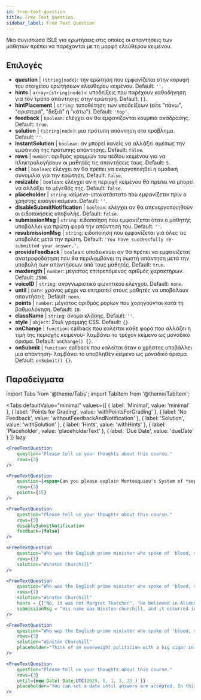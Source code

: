 ```yaml
---
id: free-text-question 
title: Free Text Question
sidebar_label: Free Text Question
---
```


Μια συνιστώσα ISLE για ερωτήσεις στις οποίες οι απαντήσεις των μαθητών πρέπει να παρέχονται με τη μορφή ελεύθερου κειμένου.

## Επιλογές

* __question__ | `(string|node)`: την ερώτηση που εμφανίζεται στην κορυφή του στοιχείου ερωτήσεων ελεύθερου κειμένου. Default: `''`.
* __hints__ | `array<(string|node)>`: υποδείξεις που παρέχουν καθοδήγηση για τον τρόπο απάντησης στην ερώτηση. Default: `[]`.
* __hintPlacement__ | `string`: τοποθέτηση των υποδείξεων (είτε "πάνω", "αριστερά", "δεξιά" ή "κάτω"). Default: `'top'`.
* __feedback__ | `boolean`: ελέγχει αν θα εμφανίζονται κουμπιά ανάδρασης. Default: `true`.
* __solution__ | `(string|node)`: μια πρότυπη απάντηση στο πρόβλημα. Default: `''`.
* __instantSolution__ | `boolean`: αν μπορεί κανείς να αλλάξει αμέσως την εμφάνιση της πρότυπης απάντησης. Default: `false`.
* __rows__ | `number`: αριθμός γραμμών του πεδίου κειμένου για να πληκτρολογήσουν οι μαθητές τις απαντήσεις τους. Default: `5`.
* __chat__ | `boolean`: ελέγχει αν θα πρέπει να ενεργοποιηθεί η ομαδική συνομιλία για την ερώτηση. Default: `false`.
* __resizable__ | `boolean`: ελέγχει αν η περιοχή κειμένου θα πρέπει να μπορεί να αλλάξει το μέγεθός της. Default: `false`.
* __placeholder__ | `string`: κείμενο-υποκατάστατο που εμφανίζεται πριν ο χρήστης εισάγει κείμενο. Default: `''`.
* __disableSubmitNotification__ | `boolean`: ελέγχει αν θα απενεργοποιηθούν οι ειδοποιήσεις υποβολής. Default: `false`.
* __submissionMsg__ | `string`: ειδοποίηση που εμφανίζεται όταν ο μαθητής υποβάλλει για πρώτη φορά την απάντησή του. Default: `''`.
* __resubmissionMsg__ | `string`: ειδοποίηση που εμφανίζεται για όλες τις υποβολές μετά την πρώτη. Default: `'You have successfully re-submitted your answer.'`.
* __provideFeedback__ | `boolean`: υποδεικνύει αν θα πρέπει να εμφανίζεται ανατροφοδότηση που θα περιλαμβάνει τη σωστή απάντηση μετά την υποβολή των απαντήσεων από τους μαθητές. Default: `true`.
* __maxlength__ | `number`: μέγιστος επιτρεπόμενος αριθμός χαρακτήρων. Default: `2500`.
* __voiceID__ | `string`: αναγνωριστικό φωνητικού ελέγχου. Default: `none`.
* __until__ | `Date`: χρόνος μέχρι να επιτραπεί στους μαθητές να υποβάλουν απαντήσεις. Default: `none`.
* __points__ | `number`: μέγιστος αριθμός μορίων που χορηγούνται κατά τη βαθμολόγηση. Default: `10`.
* __className__ | `string`: όνομα κλάσης. Default: `''`.
* __style__ | `object`: Στυλ γραμμής CSS. Default: `{}`.
* __onChange__ | `function`: callback που καλείται κάθε φορά που αλλάζει η τιμή της περιοχής κειμένου- λαμβάνει το τρέχον κείμενο ως μοναδικό όρισμα. Default: `onChange() {}`.
* __onSubmit__ | `function`: callback που καλείται όταν ο χρήστης υποβάλλει μια απάντηση- λαμβάνει το υποβληθέν κείμενο ως μοναδικό όρισμα. Default: `onSubmit() {}`.


## Παραδείγματα

import Tabs from '@theme/Tabs';
import TabItem from '@theme/TabItem';

<Tabs
    defaultValue="minimal"
    values={[
        { label: 'Minimal', value: 'minimal' },
        { label: 'Points for Grading', value: 'withPointsForGrading' },
        { label: 'No Feedback', value: 'withoutFeedbackAndNotification' },
        { label: 'Solution', value: 'withSolution' },
        { label: 'Hints', value: 'withHints' },
        { label: 'Placeholder', value: 'placeholderText' },
        { label: 'Due Date', value: 'dueDate' }
    ]}
    lazy
>

<TabItem value="minimal" >

```jsx live
<FreeTextQuestion 
    question="Please tell us your thoughts about this course." 
    rows={3} 
/>
```
</TabItem>

<TabItem value="withPointsForGrading" >

```jsx live
<FreeTextQuestion 
    question={<span>Can you please explain Montesquieu's System of *separation of powers*?</span>} 
    rows={3} 
    points={15}
/>
```

</TabItem>

<TabItem value="withoutFeedbackAndNotification" >

```jsx live
<FreeTextQuestion 
    question="Please tell us your thoughts about this course." 
    rows={3}
    disableSubmitNotification 
    feedback={false}
/>
```

</TabItem>

<TabItem value="withSolution" > 

```jsx live
<FreeTextQuestion 
    question="Who was the English prime minister who spoke of 'blood, sweat and tears'?" 
    rows={1} 
    solution="Winston Churchill" 
/>
```

</TabItem>

<TabItem value="withHints" >

```jsx live
<FreeTextQuestion 
    question="Who was the English prime minister who spoke of 'blood, sweat and tears'?" 
    rows={1} 
    solution="Winston Churchill" 
    hints = {["No, it was not Margret Thatcher", "He believed in Aliens by the way", "His first name was Winston - like the guy in 1984"]}
    submissionMsg = "His name was Winston churchill, and it occurred in a speech given by him to the House of Commons of the Parliament of the United Kingdom on 13 May 1940. The speech is sometimes known by that name"
/>
```

</TabItem>

<TabItem value="placeholderText" >

```jsx live
<FreeTextQuestion 
    question="Who was the English prime minister who spoke of 'blood, sweat and tears'?" 
    rows={3} 
    solution="Winston Churchill" 
    placeholder="Think of an overweight politician with a big cigar in his mouth."
/>
```

</TabItem>

<TabItem value="dueDate" >

```jsx live
<FreeTextQuestion 
    question="Please tell us your thoughts about this course." 
    rows={3} 
    until={new Date( Date.UTC(2029, 0, 1, 3, 33 ) )}
    placeholder="You can set a date until answers are accepted. In this case it is 2020, 1st of January, 3:30 am UTC time."
/>
```

</TabItem>

</Tabs>

